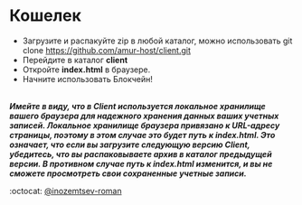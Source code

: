 # Кошелек

* Загрузите и распакуйте zip в любой каталог, можно использовать git clone https://github.com/amur-host/client.git </br>
* Перейдите в каталог **client**</br>
* Откройте **index.html** в браузере.</br>
* Начните использовать Блокчейн!
</br></br>

**_Имейте в виду, что в Client используется локальное хранилище вашего браузера для надежного хранения данных ваших учетных записей. Локальное хранилище браузера привязано к URL-адресу страницы, поэтому в этом случае это будет путь к index.html. Это означает, что если вы загрузите следующую версию Client, убедитесь, что вы распаковываете архив в каталог предыдущей версии. В противном случае путь к index.html изменится, и вы не сможете просмотреть свои сохраненные учетные записи._**

:octocat: [@inozemtsev-roman](https://github.com/inozemtsev-roman)
